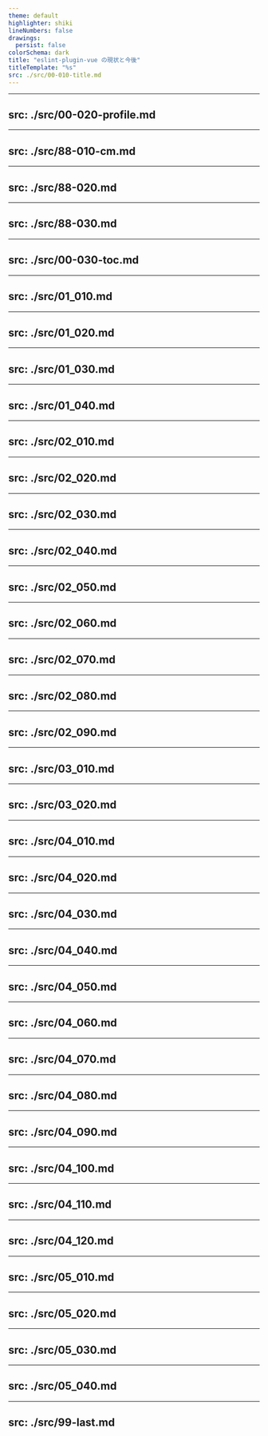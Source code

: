 ```yaml
---
theme: default
highlighter: shiki
lineNumbers: false
drawings:
  persist: false
colorSchema: dark
title: "eslint-plugin-vue の現状と今後"
titleTemplate: "%s"
src: ./src/00-010-title.md
---
```


<!-- prettier-ignore-start -->

---
src: ./src/00-020-profile.md
---

---
src: ./src/88-010-cm.md
---

---
src: ./src/88-020.md
---

---
src: ./src/88-030.md
---

---
src: ./src/00-030-toc.md
---

---
src: ./src/01_010.md
---

---
src: ./src/01_020.md
---

---
src: ./src/01_030.md
---

---
src: ./src/01_040.md
---

---
src: ./src/02_010.md
---

---
src: ./src/02_020.md
---

---
src: ./src/02_030.md
---

---
src: ./src/02_040.md
---

---
src: ./src/02_050.md
---

---
src: ./src/02_060.md
---

---
src: ./src/02_070.md
---

---
src: ./src/02_080.md
---

---
src: ./src/02_090.md
---

---
src: ./src/03_010.md
---

---
src: ./src/03_020.md
---

---
src: ./src/04_010.md
---

---
src: ./src/04_020.md
---

---
src: ./src/04_030.md
---

---
src: ./src/04_040.md
---

---
src: ./src/04_050.md
---

---
src: ./src/04_060.md
---

---
src: ./src/04_070.md
---

---
src: ./src/04_080.md
---

---
src: ./src/04_090.md
---

---
src: ./src/04_100.md
---

---
src: ./src/04_110.md
---

---
src: ./src/04_120.md
---

---
src: ./src/05_010.md
---

---
src: ./src/05_020.md
---

---
src: ./src/05_030.md
---

---
src: ./src/05_040.md
---

---
src: ./src/99-last.md
---

<!-- prettier-ignore-end -->
